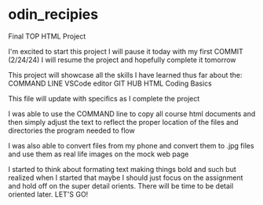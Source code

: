 # odin_recipies
Final TOP HTML Project

I'm excited to start this project
I will pause it today with my first COMMIT (2/24/24)
I will resume the project and hopefully complete it tomorrow 

This project will showcase all the skills I have learned thus far about the:
COMMAND LINE
VSCode editor
GIT HUB
HTML Coding Basics

This file will update with specifics as I complete the project

I was able to use the COMMAND line to copy all course html documents and then simply adjust the text to reflect the proper location of the files and directories the program needed to flow

I was also able to convert files from my phone and convert them to .jpg files and use them as real life images on the mock web page

I started to think about formating text making things bold and such but realized when I started that maybe I should just focus on the assignment and hold off on the super detail orients. There will be time to be detail oriented later.
LET'S GO!
